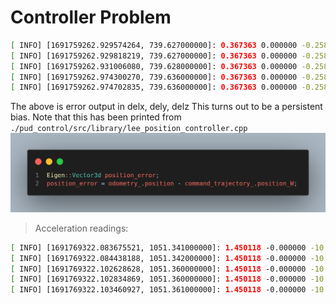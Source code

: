 # Controller Problem

```bash
[ INFO] [1691759262.929574264, 739.627000000]: 0.367363 0.000000 -0.258914
[ INFO] [1691759262.929818219, 739.627000000]: 0.367363 0.000000 -0.258914
[ INFO] [1691759262.931006080, 739.628000000]: 0.367363 0.000000 -0.258914
[ INFO] [1691759262.974300270, 739.636000000]: 0.367363 0.000000 -0.258914
[ INFO] [1691759262.974702835, 739.636000000]: 0.367363 0.000000 -0.258914
```

The above is error output in delx, dely, delz
This turns out to be a persistent bias. Note that this has been printed from
`./pud_control/src/library/lee_position_controller.cpp`
![Alt text](image.png)

> Acceleration readings:

```bash
[ INFO] [1691769322.083675521, 1051.341000000]: 1.450118 -0.000000 -10.832030
[ INFO] [1691769322.084438188, 1051.342000000]: 1.450118 -0.000000 -10.832030
[ INFO] [1691769322.102628628, 1051.360000000]: 1.450118 -0.000000 -10.832030
[ INFO] [1691769322.102834869, 1051.360000000]: 1.450118 -0.000000 -10.832030
[ INFO] [1691769322.103460927, 1051.361000000]: 1.450118 -0.000000 -10.832030
```
